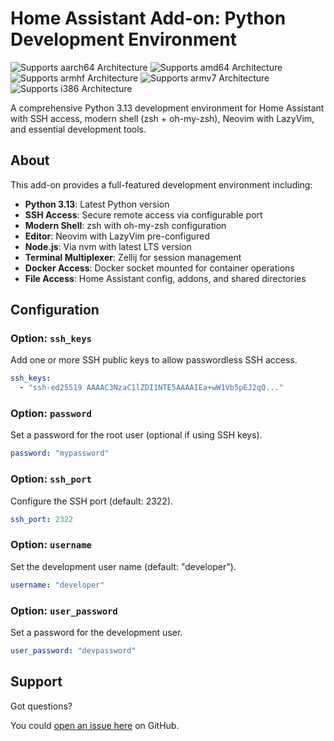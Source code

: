 # Home Assistant Add-on: Python Development Environment

![Supports aarch64 Architecture][aarch64-shield]
![Supports amd64 Architecture][amd64-shield]
![Supports armhf Architecture][armhf-shield]
![Supports armv7 Architecture][armv7-shield]
![Supports i386 Architecture][i386-shield]

A comprehensive Python 3.13 development environment for Home Assistant with SSH access, modern shell (zsh + oh-my-zsh), Neovim with LazyVim, and essential development tools.

## About

This add-on provides a full-featured development environment including:

- **Python 3.13**: Latest Python version
- **SSH Access**: Secure remote access via configurable port
- **Modern Shell**: zsh with oh-my-zsh configuration  
- **Editor**: Neovim with LazyVim pre-configured
- **Node.js**: Via nvm with latest LTS version
- **Terminal Multiplexer**: Zellij for session management
- **Docker Access**: Docker socket mounted for container operations
- **File Access**: Home Assistant config, addons, and shared directories

## Configuration

### Option: `ssh_keys`

Add one or more SSH public keys to allow passwordless SSH access.

```yaml
ssh_keys:
  - "ssh-ed25519 AAAAC3NzaC1lZDI1NTE5AAAAIEa+wW1Vb5pEJ2qQ..."
```

### Option: `password`

Set a password for the root user (optional if using SSH keys).

```yaml
password: "mypassword"
```

### Option: `ssh_port`

Configure the SSH port (default: 2322).

```yaml
ssh_port: 2322
```

### Option: `username`

Set the development user name (default: "developer").

```yaml
username: "developer"
```

### Option: `user_password`

Set a password for the development user.

```yaml
user_password: "devpassword"
```

## Support

Got questions?

You could [open an issue here][issue] on GitHub.

[aarch64-shield]: https://img.shields.io/badge/aarch64-yes-green.svg
[amd64-shield]: https://img.shields.io/badge/amd64-yes-green.svg
[armhf-shield]: https://img.shields.io/badge/armhf-yes-green.svg
[armv7-shield]: https://img.shields.io/badge/armv7-yes-green.svg
[i386-shield]: https://img.shields.io/badge/i386-yes-green.svg
[issue]: https://github.com/yourusername/hass-python-dev-addon/issues